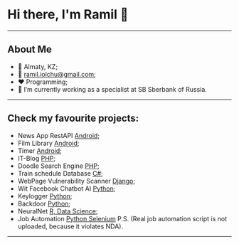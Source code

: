 # Hi there, I'm Ramil 👋
____
## About Me

* 🏬 Almaty, KZ;
* 📧 ramil.iolchu@gmail.com;
* ❤️ Programming;
* 🔭 I’m currently working as a specialist at SB Sberbank of Russia.
____
## **Check my favourite projects:**

* News App RestAPI [Android](https://github.com/ramapitecusment/news_api_android);
* Film Library [Android](https://github.com/ramapitecusment/film_library_android);
* Timer [Android](https://github.com/ramapitecusment/timer_android);
* IT-Blog [PHP](https://github.com/ramapitecusment/my_blog);
* Doodle Search Engine [PHP](https://github.com/ramapitecusment/doodle);
* Train schedule Database [C#](https://github.com/ramapitecusment/train_schedule_db);
* WebPage Vulnerability Scanner [Django](https://github.com/ramapitecusment/hacktool_web_application_python);
* Wit Facebook Chatbot AI [Python](https://github.com/ramapitecusment/Ramilchat);
* Keylogger [Python](https://github.com/ramapitecusment/python_keylogger);
* Backdoor [Python](https://github.com/ramapitecusment/backdoor_python_reverse);
* NeuralNet [R, Data Science](https://github.com/ramapitecusment/student_academic_performance);
* Job Automation [Python Selenium](https://github.com/ramapitecusment/selenium_education) P.S. (Real job automation script is not uploaded, because it violates NDA).
____
<!--
**ramapitecusment/ramapitecusment** is a ✨ _special_ ✨ repository because its `README.md` (this file) appears on your GitHub profile.

Here are some ideas to get you started:

- 🔭 I’m currently working on ...
- 🌱 I’m currently learning ...
- 👯 I’m looking to collaborate on ...
- 🤔 I’m looking for help with ...
- 💬 Ask me about ...
- 📫 How to reach me: ...
- 😄 Pronouns: ...
- ⚡ Fun fact: ...
-->
